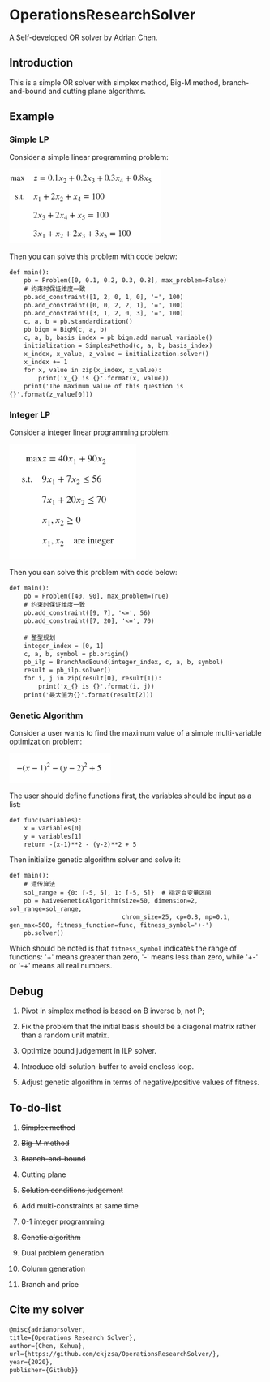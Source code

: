# OperationsResearchSolver
A Self-developed OR solver by Adrian Chen.

## Introduction

This is a simple OR solver with simplex method, Big-M method, branch-and-bound and cutting plane algorithms.


## Example
### Simple LP
Consider a simple linear programming problem:

<img src="./examples/LP.png" width = "300"/>


Then you can solve this problem with code below:
```
def main():
    pb = Problem([0, 0.1, 0.2, 0.3, 0.8], max_problem=False)
    # 约束时保证维度一致
    pb.add_constraint([1, 2, 0, 1, 0], '=', 100)
    pb.add_constraint([0, 0, 2, 2, 1], '=', 100)
    pb.add_constraint([3, 1, 2, 0, 3], '=', 100)
    c, a, b = pb.standardization()
    pb_bigm = BigM(c, a, b)
    c, a, b, basis_index = pb_bigm.add_manual_variable()
    initialization = SimplexMethod(c, a, b, basis_index)
    x_index, x_value, z_value = initialization.solver()
    x_index += 1
    for x, value in zip(x_index, x_value):
        print('x_{} is {}'.format(x, value))
    print('The maximum value of this question is {}'.format(z_value[0]))
```

### Integer LP 
Consider a integer linear programming problem:

<img src="./examples/MIP.png" width = "250"/>


Then you can solve this problem with code below:
```
def main():
    pb = Problem([40, 90], max_problem=True)
    # 约束时保证维度一致
    pb.add_constraint([9, 7], '<=', 56)
    pb.add_constraint([7, 20], '<=', 70)

    # 整型规划
    integer_index = [0, 1]
    c, a, b, symbol = pb.origin()
    pb_ilp = BranchAndBound(integer_index, c, a, b, symbol)
    result = pb_ilp.solver()
    for i, j in zip(result[0], result[1]):
        print('x_{} is {}'.format(i, j))
    print('最大值为{}'.format(result[2]))
```

### Genetic Algorithm
Consider a user wants to find the maximum value of a simple multi-variable optimization problem:

<img src="./examples/GA.png" width = "200"/>


The user should define functions first, the variables should be input as a list:
```
def func(variables):
    x = variables[0]
    y = variables[1]
    return -(x-1)**2 - (y-2)**2 + 5
```
Then initialize genetic algorithm solver and solve it:
```
def main():
    # 遗传算法
    sol_range = {0: [-5, 5], 1: [-5, 5]}  # 指定自变量区间
    pb = NaiveGeneticAlgorithm(size=50, dimension=2, sol_range=sol_range,
                               chrom_size=25, cp=0.8, mp=0.1, gen_max=500, fitness_function=func, fitness_symbol='+-')
    pb.solver()

```
Which should be noted is that  ```fitness_symbol``` indicates the range of functions: '+' means greater than zero, '-' means less than zero, while '+-' or '-+' means all real numbers.

## Debug
1. Pivot in simplex method is based on B inverse b, not P;

2. Fix the problem that the initial basis should be a diagonal matrix rather than a random unit matrix.

3. Optimize bound judgement in ILP solver.

4. Introduce old-solution-buffer to avoid endless loop.

5. Adjust genetic algorithm in terms of negative/positive values of fitness.


## To-do-list
1. ~~Simplex method~~

2. ~~Big-M method~~

3. ~~Branch-and-bound~~

4. Cutting plane

5. ~~Solution conditions judgement~~

6. Add multi-constraints at same time

7. 0-1 integer programming

8. ~~Genetic algorithm~~

9. Dual problem generation

10. Column generation

11. Branch and price

## Cite my solver
    @misc{adrianorsolver,
    title={Operations Research Solver},
    author={Chen, Kehua},
    url={https://github.com/ckjzsa/OperationsResearchSolver/},
    year={2020},
    publisher={Github}}

